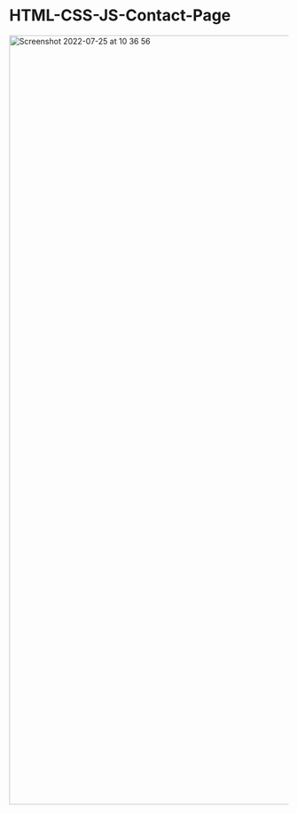 # HTML-CSS-JS-Contact-Page

<img width="1385" alt="Screenshot 2022-07-25 at 10 36 56" src="https://user-images.githubusercontent.com/42389395/180746801-8100bbc7-5570-471e-83a6-c99d718274e8.png">
